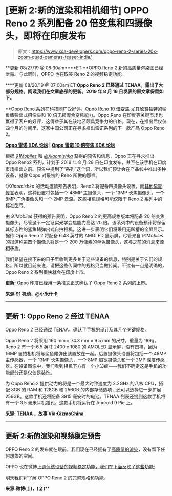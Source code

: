 # [更新 2:新的渲染和相机细节] OPPO Reno 2 系列配备 20 倍变焦和四摄像头，即将在印度发布

> 原文：<https://www.xda-developers.com/oppo-reno-2-series-20x-zoom-quad-cameras-teaser-india/>

**更新 08/27/19 @ 08:30am****ET:**OPPO Reno 2 新的高质量渲染图已经泄露。与此同时，OPPO 也在取笑 Reno 2 的视频稳定功能。

****更新 08/20/19 @ 07:00am ET:**Oppo Reno 2 已经通过 TENAA，露出了大部分规格。阅读我们在文章底部的更新。2019 年 8 月 16 日发表的原文章保留如下。**

 **[Oppo Reno 系列](https://www.xda-developers.com/oppo-reno-hands-on-video/)在科技圈广受好评，[Oppo Reno 10 倍变焦](https://www.xda-developers.com/oppo-reno-10x-zoom-launch/) [尤其欣赏](https://www.xda-developers.com/oppo-reno-10x-zoom-hands-on-video/)独特的鲨鱼鳍弹出式摄像头和 10 倍无损混合变焦能力。Oppo Reno 在印度等关键市场也赢得了客户的好评，这得益于其在该地区颇具竞争力的价格。现在，在推出后仅仅四个月的时间里，这家中国公司正在寻求推出雷诺系列的下一款产品 Oppo Reno 2。

**[Oppo 雷诺 XDA 论坛](https://forum.xda-developers.com/oppo-reno) | [Oppo 雷诺 10 倍变焦 XDA 论坛](https://forum.xda-developers.com/reno-10x-zoom)**

根据 *[91Mobiles](https://www.91mobiles.com/hub/oppo-reno-2-india-launch-date-august-28-quad-camera-20x-zoom/)* 和 *[@Xiaomishka](https://twitter.com/xiaomishka/status/1162298795692089344)* 获得的预告和信息，Oppo 正在寻求推出 Oppo Reno2 系列，计划于 2019 年 8 月 28 日在印度发布，甚至在该手机在印度市场推出之前。预告中提到了“系列”这个词，所以我们预计会在产品线中推出多种设备，就像 Oppo 对最初的 Reno 所做的那样。

*@Xiaomishka* 的活动邀请预告表明，Reno2 将配备四摄像头设置，而[其他早期传言](https://twitter.com/xiaomishka/status/1162281939702702086)表明，这种设置将包括一个 48MP 主摄像头，一个 13MP 长焦摄像头，一个 8MP 广角摄像头和一个 2MP 景深。这些相机规格可能仅限于 Reno 2 系列中的标准型号。

由 *91Mobiles* 获得的预告表明，Oppo Reno 2 的更高规格版本将配备 20 倍变焦摄像头，尽管这不一定证实光学变焦能力高达 20 倍。该系列中的设备预计将保留其标志性的鲨鱼鳍弹出式自拍相机，这进一步表明它们将采用无凹槽的全屏显示。据传 Oppo Reno 2 将配备 6.43 英寸的 AMOLED 显示屏，尽管来自 *91Mobiles* 的报道称第四个摄像头将是一个 200 万像素的单色摄像头，这与之前的消息来源相矛盾。

我们希望在接下来的日子里收到更多关于这些设备的信息，特别是关于它们的规格。所以就目前来说，请把这些传闻中的规格只当做传闻。不过有一点是明确的，Oppo Reno 2 系列很快就会在印度上市。

**更新:** Oppo 印度已经用一条推文正式确认了 Oppo Reno 2 系列的上市。

**来源:[91 机动](https://www.91mobiles.com/hub/oppo-reno-2-india-launch-date-august-28-quad-camera-20x-zoom/)，[@小米什卡](https://twitter.com/xiaomishka/status/1162298795692089344)**

* * *

## 更新 1: Oppo Reno 2 经过 TENAA

Oppo Reno 2 已经通过 TENAA，确认了手机的设计及其几个关键规格。

Oppo Reno 2 将采用 160 mm × 74.3 mm × 9.5 mm 的尺寸，重量为 189g。Reno 2 有一个 6.5 英寸 2400 x 1080 的 AMOLED 显示屏，没有凹槽，因为 16MP 自拍相机将与鲨鱼鳍弹出装置放在一起。后置摄像头设置将包括一个 48MP 主传感器，一个 13MP 长焦摄像头，一个 8MP 超宽摄像头和一个 2MP 深度传感器。在设备图像中，我们看到相机下方有一个小凹痕——我们不确定这是手机的功能部分还是仅仅是装饰。

为 Oppo Reno 2 提供动力的将是一个最大时钟速度为 2.2GHz 的八核 CPU，搭配 8GB 的 RAM 和 128GB 和 256GB 的内部存储选项，还可以选择进一步扩展 256GB。这款手机还将配备 3915 毫安时的电池。TENAA 列表还提到这款手机将有一个 3.5 毫米耳机插孔。这款手机将运行在 Android 9 Pie 上。

**来源: [TENAA](http://shouji.tenaa.com.cn/mobile/MobileDetail.aspx?code=UondHOG6P1z%2FPKX484FHteI7AuAYWTOp) ，故事 Via:[GizmoChina](https://www.gizmochina.com/2019/08/20/oppo-reno-2-bares-all-its-specs-for-tenaa/)**

* * *

## 更新 2:新的渲染和视频稳定预告

OPPO Reno 2 的发布就在眼前，我们现在已经拥有了[高质量的渲染](https://www.weibo.com/6048569942/I47RegCu7?type=comment#_rnd1566908349828)，没有留下任何想象的空间。

OPPO 也在微博上[调侃该设备的视频稳定功能，我们在下面反映了这些功能:](https://www.weibo.com/1710173801/I47Xi9zEs?from=page_1006061710173801_profile&wvr=6&mod=weibotime&type=comment)

明天我们将了解 OPPO Reno 2 的完整规格和功能。

**来源:微博( [1](https://www.weibo.com/6048569942/I47RegCu7?type=comment#_rnd1566908349828) )，( [2](https://www.weibo.com/1710173801/I47Xi9zEs?from=page_1006061710173801_profile&wvr=6&mod=weibotime&type=comment) )****